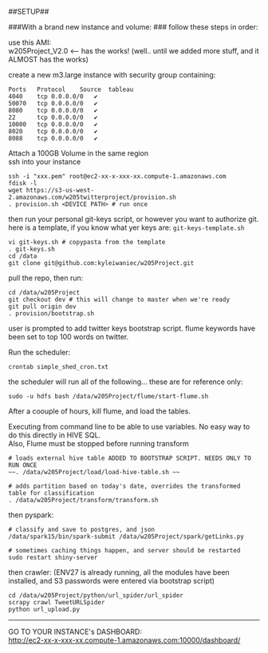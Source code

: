 ##SETUP##

###With a brand new instance and volume: ###
follow these steps in order:   

use this AMI:   
w205Project_V2.0 <-- has the works! (well.. until we added more stuff, and it ALMOST has the works)

create a new m3.large instance with security group containing:

```
Ports	Protocol	Source	tableau
4040	tcp	0.0.0.0/0	✔
50070	tcp	0.0.0.0/0	✔
8080	tcp	0.0.0.0/0	✔
22		tcp	0.0.0.0/0	✔
10000	tcp	0.0.0.0/0	✔
8020	tcp	0.0.0.0/0	✔
8088	tcp	0.0.0.0/0	✔
```
Attach a 100GB Volume in the same region   
ssh into your instance   

```
ssh -i "xxx.pem" root@ec2-xx-x-xxx-xx.compute-1.amazonaws.com
fdisk -l
wget https://s3-us-west-2.amazonaws.com/w205twitterproject/provision.sh
. provision.sh <DEVICE PATH> # run once
```

then run your personal git-keys script, or however you want to authorize git.   
here is a template, if you know what yer keys are: `git-keys-template.sh`
```
vi git-keys.sh # copypasta from the template
. git-keys.sh
cd /data
git clone git@github.com:kyleiwaniec/w205Project.git
```
pull the repo, then run:  
```
cd /data/w205Project
git checkout dev # this will change to master when we're ready
git pull origin dev
. provision/bootstrap.sh
```

user is prompted to add twitter keys bootstrap script.
flume keywords have been set to top 100 words on twitter.


Run the scheduler:
```
crontab simple_shed_cron.txt
```

the scheduler will run all of the following... these are for reference only:


```
sudo -u hdfs bash /data/w205Project/flume/start-flume.sh
```

After a coouple of hours, kill flume, and load the tables.   

Executing from command line to be able to use variables. No easy way to do this directly in HIVE SQL.  
Also, Flume must be stopped before running transform 


```
# loads external hive table ADDED TO BOOTSTRAP SCRIPT. NEEDS ONLY TO RUN ONCE
~~. /data/w205Project/load/load-hive-table.sh ~~

# adds partition based on today's date, overrides the transformed table for classification
. /data/w205Project/transform/transform.sh 

```

then pyspark:
```
# classify and save to postgres, and json
/data/spark15/bin/spark-submit /data/w205Project/spark/getLinks.py 

# sometimes caching things happen, and server should be restarted
sudo restart shiny-server 
```

then crawler: (ENV27 is already running, all the modules have been installed, and S3 passwords were entered via bootstrap script)   
```
cd /data/w205Project/python/url_spider/url_spider
scrapy crawl TweetURLSpider
python url_upload.py
```

***

GO TO YOUR INSTANCE's DASHBOARD:   
http://ec2-xx-x-xxx-xx.compute-1.amazonaws.com:10000/dashboard/
